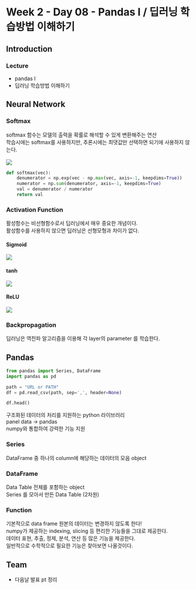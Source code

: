 # Week 2 - Day 08 - Pandas I / 딥러닝 학습방법 이해하기

## Introduction
### Lecture
- pandas I
- 딥러닝 학습방법 이해하기


## Neural Network

### Softmax
softmax 함수는 모델의 출력을 확률로 해석할 수 있게 변환해주는 연산  
학습시에는 softmax를 사용하지만, 추론시에는 최댓값만 선택하면 되기에 사용하지 않는다.  
<br>
<img src="https://render.githubusercontent.com/render/math?math=\text{softmax(o)}=\left(\frac{\exp(o_1)}{\sum^p_{k=1}\exp(o_k)},\dots,\frac{\exp(o_p)}{\sum^p_{k=1}\exp(o_k)}\right)">

```python
def softmax(vec):
    denumerator = np.exp(vec - np.max(vec, axis=-1, keepdims=True))
    numerator = np.sum(denumerator, axis=-1, keepdims=True)
    val = denumerator / numerator
    return val
```

### Activation Function
활성함수는 비선형함수로서 딥러닝에서 매우 중요한 개념이다.  
활성함수를 사용하지 않으면 딥러닝은 선형모형과 차이가 없다.  

#### Sigmoid
<img src="https://render.githubusercontent.com/render/math?math=\sigma(x)=\frac{1}{1%2Be^{-x}}">

#### tanh
<img src="https://render.githubusercontent.com/render/math?math=\tanh(x)=\frac{e^{x}-e^{-x}}{e^{x}%2Be^{-x}}">

#### ReLU
<img src="https://render.githubusercontent.com/render/math?math=\text{ReLU}(x)=\max(0,x)">

### Backpropagation
딥러닝은 역전파 알고리즘을 이용해 각 layer의 parameter 를 학습한다.  


## Pandas
```python
from pandas import Series, DataFrame
import pandas as pd

path = "URL or PATH"
df = pd.read_csv(path, sep=',', header=None)

df.head()
```
구조화된 데이터의 처리를 지원하는 python 라이브러리  
panel data -> pandas  
numpy와 통합하여 강력한 기능 지원  

### Series
DataFrame 중 하나의 column에 해당하는 데이터의 모음 object  

### DataFrame
Data Table 전체를 포함하는 object  
Series 를 모아서 만든 Data Table (2차원)  

### Function
기본적으로 data frame 원본의 데이터는 변경하지 않도록 한다!  
numpy가 제공하는 indexing, slicing 등 편리한 기능들을 그대로 제공한다.  
데이터 표현, 추출, 정제, 분석, 연산 등 많은 기능을 제공한다.  
일반적으로 수학적으로 필요한 기능은 찾아보면 나올것이다.  

## Team
- 다음날 발표 pt 정리

